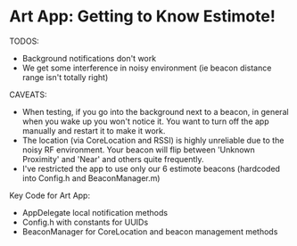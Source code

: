 # Art App: Getting to Know Estimote!

TODOS:

* Background notifications don't work
* We get some interference in noisy environment (ie beacon distance range isn't totally right)

CAVEATS:

* When testing, if you go into the background next to a beacon, in general when you wake up you won't notice it. You want to turn off the app manually and restart it to make it work.
* The location (via CoreLocation and RSSI) is highly unreliable due to the noisy RF environment. Your beacon will flip between 'Unknown Proximity' and 'Near' and others quite frequently.
* I've restricted the app to use only our 6 estimote beacons (hardcoded into Config.h and BeaconManager.m)

Key Code for Art App:

* AppDelegate local notification methods
* Config.h with constants for UUIDs
* BeaconManager for CoreLocation and beacon management methods
